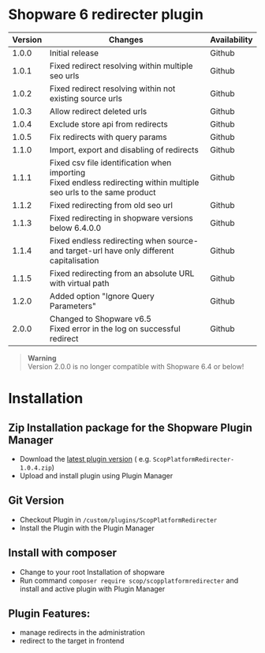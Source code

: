 # Shopware 6 redirecter plugin

| Version    | Changes                                                                             | Availability   |
|---------	|------------------------------------------------------------------------------------------- |----------------|
| 1.0.0     | Initial release                                                                          | Github         |
| 1.0.1     | Fixed redirect resolving within multiple seo urls                                                                       | Github         |
| 1.0.2     | Fixed redirect resolving within not existing source urls                                                                     | Github         |
| 1.0.3     | Allow redirect deleted urls                                                                   | Github         |
| 1.0.4     | Exclude store api from redirects                                                                   | Github         |
| 1.0.5     | Fix redirects with query params                                                                   | Github         |
| 1.1.0     | Import, export and disabling of redirects                                                           | Github         |
| 1.1.1     | Fixed csv file identification when importing<br>Fixed endless redirecting within multiple seo urls to the same product    | Github         |
| 1.1.2     | Fixed redirecting from old seo url                                              | Github         |
| 1.1.3     | Fixed redirecting in shopware versions below 6.4.0.0                                              | Github         |
| 1.1.4     | Fixed endless redirecting when source- and target-url have only different capitalisation             | Github         |
| 1.1.5     | Fixed redirecting from an absolute URL with virtual path             | Github         |
| 1.2.0     | Added option "Ignore Query Parameters"                               | Github         |
| 2.0.0     | Changed to Shopware v6.5<br>Fixed error in the log on successful redirect | Github         |

> **Warning**\
> Version 2.0.0 is no longer compatible with Shopware 6.4 or below!

# Installation

## Zip Installation package for the Shopware Plugin Manager

* Download the [latest plugin version](https://github.com/scope01-GmbH/ScopPlatformRedirecter/releases/latest/) (
  e.g. `ScopPlatformRedirecter-1.0.4.zip`)
* Upload and install plugin using Plugin Manager

## Git Version

* Checkout Plugin in `/custom/plugins/ScopPlatformRedirecter`
* Install the Plugin with the Plugin Manager

## Install with composer

* Change to your root Installation of shopware
* Run command `composer require scop/scopplatformredirecter` and install and active plugin with Plugin Manager

## Plugin Features:

* manage redirects in the administration
* redirect to the target in frontend
